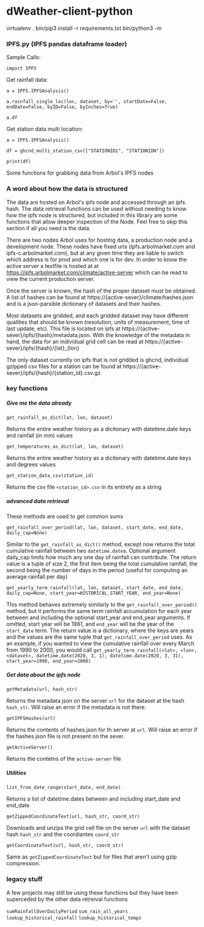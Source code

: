 # dWeather-client-python


virtualenv .
bin/pip3 install -r requirements.txt
bin/python3 -m 



### IPFS.py (IPFS pandas dataframe loader)
Sample Calls:

`import IPFS`

Get rainfall data:
```
a = IPFS.IPFSAnalysis()

a.rainfall_single_loc(loc, dataset, by='', startDate=False, endDate=False, byID=False, byInches=True)

a.df
```

Get station data multi location:
```
a = IPFS.IPFSAnalysis()

df = ghcnd_multi_station_csv(["STATIONID1", "STATIONIDN"])

print(df)
```

Some functions for grabbing data from Arbol's IPFS nodes

### A word about how the data is structured

The data are hosted on Arbol's ipfs node and accessed through an ipfs hash. The data retrieval functions can be used without needing to know how the ipfs node is structured, but included in this library are some functions that allow deeper inspection of the Node. Feel free to skip this section if all you need is the data.

There are two nodes Arbol uses for hosting data, a production node and a development node. These nodes have fixed urls (ipfs.arbolmarket.com and ipfs-c.arbolmarket.com), but at any given time they are liable to switch which address is for prod and which one is for dev. In order to know the active server a textfile is hosted at at https://ipfs.arbolmarket.com/climate/active-server which can be read to view the current production server. 

Once the server is known, the hash of the proper dataset must be obtained. A list of hashes can be found at https://{active-sever}/climate/hashes.json and is a json-parsible dictionary of datasets and their hashes. 

Most datasets are gridded, and each gridded dataset may have different qualities that should be known (resolution, units of measurement, time of last update, etc). This file is located on ipfs at https://{active-sever}/ipfs/{hash}/metadata.json. With the knowledge of the metadata in hand, the data for an individual grid cell can be read at https://{active-sever}/ipfs/{hash}/{lat}\_{lon}

The only dataset currently on ipfs that is not gridded is ghcnd, individual gzipped csv files for a station can be found at https://{active-sever}/ipfs/{hash}/{station_id}.csv.gz

### key functions

##### Give me the data already

`get_rainfall_as_dict(lat, lon, dataset)`

Returns the entire weather history as a dicitonary with datetime.date keys and rainfall (in mm) values

`get_temperatures_as_dict(lat, lon, dataset)`

Returns the entire weather history as a dicitonary with datetime.date keys and degrees values

`get_station_data_csv(station_id)`

Returns the csv file `<station_id>.csv` in its entirety as a string

##### advanced data retrieval

These methods are used to get common sums

`get_rainfall_over_period(lat, lon, dataset, start_date, end_date, daily_cap=None)`

Similar to the `get_rainfall_as_dict()` method, except now returns the total cumulative rainfall between two `datetime.date`s. Optional argument daily_cap limits how much any one day of rainfall can contribute. The return value is a tuple of size 2, the first item being the total cumulative rainfall, the second being the number of days in the period (useful for computing an average rainfall per day)

`get_yearly_term_rainfall(lat, lon, dataset, start_date, end_date, daily_cap=None, start_year=HISTORICAL_START_YEAR, end_year=None)`

This method behaves extremely similarly to the `get_rainfall_over_period()` method, but it performs the same term rainfall accumulation for each year between and including the optional start_year and end_year arguments. If omitted, start year will be 1981, and `end_year` will be the year of the `start_date` term. The return value is a dictionary, where the keys are years and the values are the same tuple that `get_rainfall_over_period` uses. As an example, if you wanted to view the cumulative rainfall over every March from 1990 to 2000, you would call `get_yearly_term_rainfall(<lat>, <lon>, <dataset>, datetime.date(2020, 3, 1), datetime.date(2020, 3, 31), start_year=1990, end_year=2000)`

##### Get data about the ipfs node

`getMetadata(url, hash_str)`

Returns the metadata json on the server `url` for the dataset at the hash `hash_str`. Will raise an error if the metadata is not there.

`getIPFSHashes(url)`

Returns the contents of hashes.json for th server at `url`. Will raise an error if the hashes.json file is not present on the sever.

`getActiveServer()`

Returns the contetns of the `active-server` file

##### Utilities

`list_from_date_range(start_date, end_date)`

Returns a list of datetime.dates between and including start_date and end_date

`getZippedCoordinateText(url, hash_str, coord_str)`

Downloads and unzips the grid cell file on the server `url` with the dataset hash `hash_str` and the coordiantes `coord_str`

`getCoordinateText(url, hash_str, coord_str)`

Same as `getZippedCoordinateText` but for files that aren't using gzip compression.

### legacy stuff

A few projects may still be using these functions but they have been superceded by the other data retreival functions

`sumRainfallOverDailyPeriod`
`sum_rain_all_years`
`lookup_historical_rainfall`
`lookup_historical_temps`
